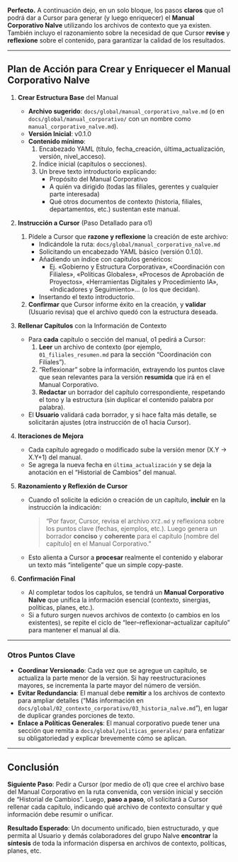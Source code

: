 **Perfecto.** A continuación dejo, en un solo bloque, los pasos **claros** que o1 podrá dar a Cursor para generar (y luego enriquecer) el **Manual Corporativo Nalve** utilizando los archivos de contexto que ya existen. También incluyo el razonamiento sobre la necesidad de que Cursor **revise** y **reflexione** sobre el contenido, para garantizar la calidad de los resultados.

---

## Plan de Acción para Crear y Enriquecer el Manual Corporativo Nalve

1. **Crear Estructura Base** del Manual  
   - **Archivo sugerido**: `docs/global/manual_corporativo_nalve.md` (o en `docs/global/manual_corporativo/` con un nombre como `manual_corporativo_nalve.md`).  
   - **Versión Inicial**: v0.1.0  
   - **Contenido mínimo**:  
     1. Encabezado YAML (título, fecha_creación, última_actualización, versión, nivel_acceso).  
     2. Índice inicial (capítulos o secciones).  
     3. Un breve texto introductorio explicando:
        - Propósito del Manual Corporativo  
        - A quién va dirigido (todas las filiales, gerentes y cualquier parte interesada)  
        - Qué otros documentos de contexto (historia, filiales, departamentos, etc.) sustentan este manual.

2. **Instrucción a Cursor** (Paso Detallado para o1)  
   1. Pídele a Cursor que **razone y reflexione** la creación de este archivo:  
      - Indicándole la ruta: `docs/global/manual_corporativo_nalve.md`  
      - Solicitando un encabezado YAML básico (versión 0.1.0).  
      - Añadiendo un índice con capítulos genéricos:  
        - Ej. «Gobierno y Estructura Corporativa», «Coordinación con Filiales», «Políticas Globales», «Procesos de Aprobación de Proyectos», «Herramientas Digitales y Procedimiento IA», «Indicadores y Seguimiento»… (o los que decidan).  
      - Insertando el texto introductorio.  
   2. **Confirmar** que Cursor informe éxito en la creación, y **validar** (Usuario revisa) que el archivo quedó con la estructura deseada.

3. **Rellenar Capítulos** con la Información de Contexto  
   - Para **cada** capítulo o sección del manual, o1 pedirá a Cursor:  
     1. **Leer** un archivo de contexto (por ejemplo, `01_filiales_resumen.md` para la sección “Coordinación con Filiales”).  
     2. “Reflexionar” sobre la información, extrayendo los puntos clave que sean relevantes para la versión **resumida** que irá en el Manual Corporativo.  
     3. **Redactar** un borrador del capítulo correspondiente, respetando el tono y la estructura (sin duplicar el contenido palabra por palabra).  
   - El **Usuario** validará cada borrador, y si hace falta más detalle, se solicitarán ajustes (otra instrucción de o1 hacia Cursor).

4. **Iteraciones de Mejora**  
   - Cada capítulo agregado o modificado sube la versión menor (X.Y → X.Y+1) del manual.  
   - Se agrega la nueva fecha en `última_actualización` y se deja la anotación en el “Historial de Cambios” del manual.

5. **Razonamiento y Reflexión de Cursor**  
   - Cuando o1 solicite la edición o creación de un capítulo, **incluir** en la instrucción la indicación:  
     > “Por favor, Cursor, revisa el archivo `XYZ.md` y reflexiona sobre los puntos clave (fechas, ejemplos, etc.). Luego genera un borrador **conciso** y **coherente** para el capítulo [nombre del capítulo] en el Manual Corporativo.”  
   - Esto alienta a Cursor a **procesar** realmente el contenido y elaborar un texto más “inteligente” que un simple copy-paste.

6. **Confirmación Final**  
   - Al completar todos los capítulos, se tendrá un **Manual Corporativo Nalve** que unifica la información esencial (contexto, sinergias, políticas, planes, etc.).  
   - Si a futuro surgen nuevos archivos de contexto (o cambios en los existentes), se repite el ciclo de “leer–reflexionar–actualizar capítulo” para mantener el manual al día.

---

### Otros Puntos Clave

- **Coordinar Versionado**: Cada vez que se agregue un capítulo, se actualiza la parte menor de la versión. Si hay reestructuraciones mayores, se incrementa la parte mayor del número de versión.  
- **Evitar Redundancia**: El manual debe **remitir** a los archivos de contexto para ampliar detalles (“Más información en `docs/global/02_contexto_corporativo/03_historia_nalve.md`”), en lugar de duplicar grandes porciones de texto.  
- **Enlace a Políticas Generales**: El manual corporativo puede tener una sección que remita a `docs/global/politicas_generales/` para enfatizar su obligatoriedad y explicar brevemente cómo se aplican.

---

## Conclusión

**Siguiente Paso**: Pedir a Cursor (por medio de o1) que cree el archivo base del Manual Corporativo en la ruta convenida, con versión inicial y sección de “Historial de Cambios”. Luego, **paso a paso**, o1 solicitará a Cursor rellenar cada capítulo, indicando qué archivo de contexto consultar y qué información debe resumir o unificar.

**Resultado Esperado**: Un documento unificado, bien estructurado, y que permita al Usuario y demás colaboradores del grupo Nalve **encontrar** la **síntesis** de toda la información dispersa en archivos de contexto, políticas, planes, etc.
